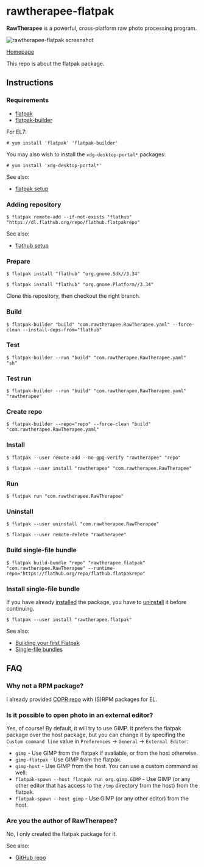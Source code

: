 # rawtherapee-flatpak

**RawTherapee** is a powerful, cross-platform raw photo processing program.

![rawtherapee-flatpak screenshot](rawtherapee-flatpak.png)

[Homepage](https://rawtherapee.com)

This repo is about the flatpak package.

## Instructions

### Requirements

* [flatpak](https://github.com/flatpak/flatpak)
* [flatpak-builder](https://github.com/flatpak/flatpak-builder)

For EL7:

```
# yum install 'flatpak' 'flatpak-builder'
```

You may also wish to install the `xdg-desktop-portal*` packages:

```
# yum install 'xdg-desktop-portal*'
```

See also:

* [flatpak setup](https://flatpak.org/setup)

### Adding repository

```
$ flatpak remote-add --if-not-exists "flathub" "https://dl.flathub.org/repo/flathub.flatpakrepo"
```

See also:

* [flathub setup](http://docs.flatpak.org/en/latest/using-flatpak.html#add-a-remote)

### Prepare

```
$ flatpak install "flathub" "org.gnome.Sdk//3.34"
```

```
$ flatpak install "flathub" "org.gnome.Platform//3.34"
```

Clone this repository, then checkout the right branch.

### Build

```
$ flatpak-builder "build" "com.rawtherapee.RawTherapee.yaml" --force-clean --install-deps-from="flathub"
```

### Test

```
$ flatpak-builder --run "build" "com.rawtherapee.RawTherapee.yaml" "sh"
```

### Test run

```
$ flatpak-builder --run "build" "com.rawtherapee.RawTherapee.yaml" "rawtherapee"
```

### Create repo

```
$ flatpak-builder --repo="repo" --force-clean "build" "com.rawtherapee.RawTherapee.yaml"
```

### Install

```
$ flatpak --user remote-add --no-gpg-verify "rawtherapee" "repo"
```

```
$ flatpak --user install "rawtherapee" "com.rawtherapee.RawTherapee"
```

### Run

```
$ flatpak run "com.rawtherapee.RawTherapee"
```

### Uninstall

```
$ flatpak --user uninstall "com.rawtherapee.RawTherapee"
```

```
$ flatpak --user remote-delete "rawtherapee"
```

### Build single-file bundle

```
$ flatpak build-bundle "repo" "rawtherapee.flatpak" "com.rawtherapee.RawTherapee" --runtime-repo="https://flathub.org/repo/flathub.flatpakrepo"
```

### Install single-file bundle

If you have already [installed](#install) the package, you have to [uninstall](#uninstall) it before continuing.

```
$ flatpak --user install "rawtherapee.flatpak"
```

See also:
* [Building your first Flatpak](http://docs.flatpak.org/en/latest/first-build.html)
* [Single-file bundles](http://docs.flatpak.org/en/latest/single-file-bundles.html#single-file-bundles)

## FAQ

### Why not a RPM package?

I already provided [COPR repo](https://copr.fedorainfracloud.org/coprs/scx/rawtherapee) with (S)RPM packages for EL.

### Is it possible to open photo in an external editor?

Yes, of course! By default, it will try to use GIMP. It prefers the flatpak package over the host package, but you can change it by specifing the `Custom command line` value in `Preferences` → `General` → `External Editor`:
 * `gimp` - Use GIMP from the flatpak if available, or from the host otherwise.
 * `gimp-flatpak` - Use GIMP from the flatpak.
 * `gimp-host` - Use GIMP from the host.
You can use a custom command as well:
 * `flatpak-spawn --host flatpak run org.gimp.GIMP` - Use GIMP (or any other editor that has access to the `/tmp` directory from the host) from the flatpak.
 * `flatpak-spawn --host gimp` - Use GIMP (or any other editor) from the host.

### Are you the author of RawTherapee?

No, I only created the flatpak package for it.

See also:

* [GitHub repo](https://github.com/Beep6581/RawTherapee)

